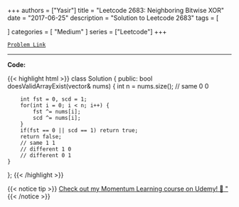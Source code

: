 
+++
authors = ["Yasir"]
title = "Leetcode 2683: Neighboring Bitwise XOR"
date = "2017-06-25"
description = "Solution to Leetcode 2683"
tags = [
    
]
categories = [
    "Medium"
]
series = ["Leetcode"]
+++



[`Problem Link`](https://leetcode.com/problems/neighboring-bitwise-xor/description/)

---

**Code:**

{{< highlight html >}}
class Solution {
public:
    bool doesValidArrayExist(vector<int>& nums) {
        int n = nums.size();
        // same 0 0
        
        int fst = 0, scd = 1;
        for(int i = 0; i < n; i++) {
            fst ^= nums[i];
            scd ^= nums[i];
        }
        if(fst == 0 || scd == 1) return true;
        return false;
        // same 1 1
        // different 1 0
        // different 0 1        
    }
};
{{< /highlight >}}


{{< notice tip >}}
[Check out my Momentum Learning course on Udemy! 🚀 "](https://www.udemy.com/course/blind-75-the-data-structures-and-algorithms-essentials/)
{{< /notice >}}

